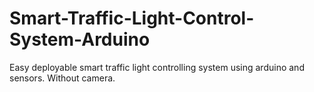 # Smart-Traffic-Light-Control-System-Arduino
Easy deployable smart traffic light controlling system using arduino and sensors. Without camera.
